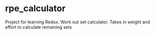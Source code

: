 # rpe_calculator

Project for learning Redux. Work out set calculator. Takes in weight and effort to calculate remaining sets
